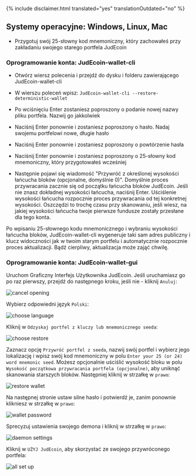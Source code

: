 {% include disclaimer.html translated="yes" translationOutdated="no" %}

## Systemy operacyjne:  Windows, Linux, Mac

- Przygotuj swój 25-słowny kod mnemoniczny, który zachowałeś przy zakładaniu swojego starego portfela JudEcoin

### Oprogramowanie konta:  JudEcoin-wallet-cli

- Otwórz wiersz polecenia i przejdź do dysku i folderu zawierającego JudEcoin-wallet-cli

- W wierszu poleceń wpisz: `JudEcoin-wallet-cli --restore-deterministic-wallet`

- Po wciśnięciu Enter zostaniesz poproszony o podanie nowej nazwy pliku portfela. Nazwij go jakkolwiek

- Naciśnij Enter ponownie i zostaniesz poproszony o hasło. Nadaj swojemu portfelowi nowe, długie hasło

- Naciśnij Enter ponownie i zostaniesz poproszony o powtórzenie hasła

- Naciśnij Enter ponownie i zostaniesz poproszony o 25-słowny kod mnemoniczny, który przygotowałeś wcześniej

-  Następnie pojawi się wiadomość "Przywróć z określonej wysokości łańcucha bloków (opcjonalne, domyślnie 0)". Domyślnie proces przywracania zacznie się od początku łańcucha bloków JudEcoin. Jeśli nie znasz dokładnej wysokości łańcucha, naciśnij Enter. Uściślenie wysokości łańcucha rozpocznie proces przywracania od tej konkretnej wysokości. Oszczędzi to trochę czasu przy skanowaniu, jeśli wiesz, na jakiej wysokości łańcucha twoje pierwsze fundusze zostały przesłane dla tego konta.

Po wpisaniu 25-słownego kodu mnemonicznego i wybraniu wysokości łańcucha bloków, JudEcoin-wallet-cli wygeneruje taki sam adres publiczny i klucz widoczności jak w twoim starym portfelu i automatycznie rozpocznie proces aktualizacji. Bądź cierpliwy, aktualizacja może zająć chwilę.

### Oprogramowanie konta:  JudEcoin-wallet-gui

Uruchom Graficzny Interfejs Użytkownika JudEcoin. Jeśli uruchamiasz go po raz pierwszy, przejdź do następnego kroku, jeśli nie - kliknij `Anuluj`:

![cancel opening](/img/resources/user-guides/en/restore_account/cancel-opening.png)

Wybierz odpowiedni język `Polski`:

![choose language](/img/resources/user-guides/en/restore_account/choose-language.png)

Kliknij w `Odzyskaj portfel z kluczy lub mnemonicznego seeda`:

![choose restore](/img/resources/user-guides/en/restore_account/choose-restore.png)

Zaznacz opcję `Przywróć portfel z seeda`, nazwij swój portfel i wybierz jego lokalizację i wpisz swój kod mnemoniczny w polu `Enter your 25 (or 24) word mnemonic seed`. Możesz opcjonalnie uściślić wysokość bloku w polu `Wysokość początkowa przywracania portfela (opcjonalne)`, aby uniknąć skanowania starszych bloków. Następniej kliknij w strzałkę w `prawo`:

![restore wallet](/img/resources/user-guides/en/restore_account/restore-wallet.png)

Na następnej stronie ustaw silne hasło i potwierdź je, zanim ponownie klikniesz w strzałkę w `prawo`:

![wallet password](/img/resources/user-guides/en/restore_account/wallet-password.png)

Sprecyzuj ustawienia swojego demona i kliknij w strzałkę w `prawo`:

![daemon settings](/img/resources/user-guides/en/restore_account/daemon-settings.png)

Kliknij w `UŻYJ JudEcoin`, aby skorzystać ze swojego przywróconego portfela:

![all set up](/img/resources/user-guides/en/restore_account/all-set-up.png)
